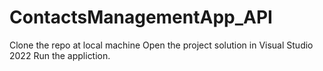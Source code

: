 # ContactsManagementApp_API

Clone the repo at local machine
Open the project solution in Visual Studio 2022
Run the appliction.
